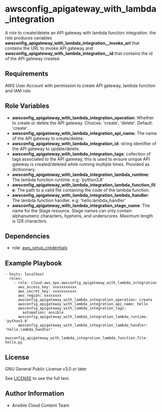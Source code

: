 # awsconfig_apigateway_with_lambda_integration

A role to create/delete an API gateway with lambda function integration.
the role produces variables **awsconfig_apigateway_with_lambda_integration\_\_invoke_url** that contains the URL to invoke API gateway and **awsconfig_apigateway_with_lambda_integration\_\_id** that contains the id of the API gateway created.

## Requirements

AWS User Account with permission to create API gateway, lambda function and IAM role.

## Role Variables

- **awsconfig_apigateway_with_lambda_integration_operation**: Whether to create or delete the API gateway. Choices: 'create', 'delete'. Default: 'create'.
- **awsconfig_apigateway_with_lambda_integration_api_name**: The name of the API gateway to create/delete.
- **awsconfig_apigateway_with_lambda_integration_id**: string identifier of the API gateway to update/delete.
- **awsconfig_apigateway_with_lambda_integration_tags**: collection of tags associated to the API gateway, this is used to ensure unique API gateway is created/deleted while running multiple times. Provided as dictionnary.
- **awsconfig_apigateway_with_lambda_integration_lambda_runtime**: The lambda function runtime. e.g: 'python3.8'
- **awsconfig_apigateway_with_lambda_integration_lambda_function_file**: The path to a valid file containing the code of the lambda function.
- **awsconfig_apigateway_with_lambda_integration_lambda_handler**: The lambda function handler. e.g: 'hello.lambda_handler'
- **awsconfig_apigateway_with_lambda_integration_stage_name**: The name for the Stage resource. Stage names can only contain alphanumeric characters, hyphens, and underscores. Maximum length is 128 characters.

## Dependencies

- role: [aws_setup_credentials](../aws_setup_credentials/README.md)

## Example Playbook

    - hosts: localhost
      roles:
        - role: cloud.aws_ops.awsconfig_apigateway_with_lambda_integration
          aws_access_key: xxxxxxxxxxx
          aws_secret_key: xxxxxxxxxxx
          aws_region: xxxxxxxx
          awsconfig_apigateway_with_lambda_integration_operation: create
          awsconfig_apigateway_with_lambda_integration_api_name: hello
          awsconfig_apigateway_with_lambda_integration_tags:
            automation: ansible
          awsconfig_apigateway_with_lambda_integration_lambda_runtime: 'python3.8'
          awsconfig_apigateway_with_lambda_integration_lambda_handler: 'hello.lambda_handler'
          awsconfig_apigateway_with_lambda_integration_lambda_function_file: hello.py

## License

GNU General Public License v3.0 or later

See [LICENSE](../../LICENSE) to see the full text.

## Author Information

- Ansible Cloud Content Team
